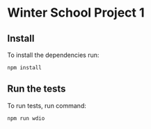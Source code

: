 # Winter School Project 1

## Install

To install the dependencies run:
```
npm install
```

## Run the tests

To run tests, run command:
```
npm run wdio
```
